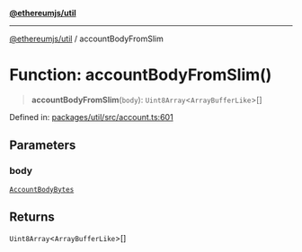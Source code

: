 [**@ethereumjs/util**](../README.md)

***

[@ethereumjs/util](../README.md) / accountBodyFromSlim

# Function: accountBodyFromSlim()

> **accountBodyFromSlim**(`body`): `Uint8Array`\<`ArrayBufferLike`\>[]

Defined in: [packages/util/src/account.ts:601](https://github.com/ethereumjs/ethereumjs-monorepo/blob/master/packages/util/src/account.ts#L601)

## Parameters

### body

[`AccountBodyBytes`](../type-aliases/AccountBodyBytes.md)

## Returns

`Uint8Array`\<`ArrayBufferLike`\>[]
